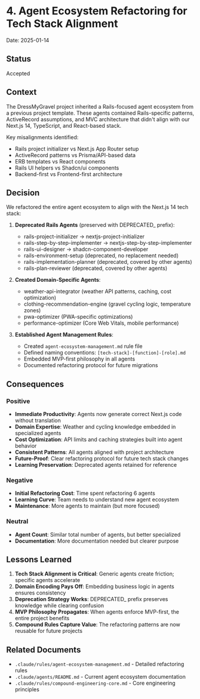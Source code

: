 # 4. Agent Ecosystem Refactoring for Tech Stack Alignment

Date: 2025-01-14

## Status

Accepted

## Context

The DressMyGravel project inherited a Rails-focused agent ecosystem from a previous project template. These agents contained Rails-specific patterns, ActiveRecord assumptions, and MVC architecture that didn't align with our Next.js 14, TypeScript, and React-based stack.

Key misalignments identified:
- Rails project initializer vs Next.js App Router setup
- ActiveRecord patterns vs Prisma/API-based data
- ERB templates vs React components
- Rails UI helpers vs Shadcn/ui components
- Backend-first vs Frontend-first architecture

## Decision

We refactored the entire agent ecosystem to align with the Next.js 14 tech stack:

1. **Deprecated Rails Agents** (preserved with DEPRECATED_ prefix):
   - rails-project-initializer → nextjs-project-initializer
   - rails-step-by-step-implementer → nextjs-step-by-step-implementer
   - rails-ui-designer → shadcn-component-developer
   - rails-environment-setup (deprecated, no replacement needed)
   - rails-implementation-planner (deprecated, covered by other agents)
   - rails-plan-reviewer (deprecated, covered by other agents)

2. **Created Domain-Specific Agents**:
   - weather-api-integrator (weather API patterns, caching, cost optimization)
   - clothing-recommendation-engine (gravel cycling logic, temperature zones)
   - pwa-optimizer (PWA-specific optimizations)
   - performance-optimizer (Core Web Vitals, mobile performance)

3. **Established Agent Management Rules**:
   - Created `agent-ecosystem-management.md` rule file
   - Defined naming conventions: `[tech-stack]-[function]-[role].md`
   - Embedded MVP-first philosophy in all agents
   - Documented refactoring protocol for future migrations

## Consequences

### Positive
- **Immediate Productivity**: Agents now generate correct Next.js code without translation
- **Domain Expertise**: Weather and cycling knowledge embedded in specialized agents
- **Cost Optimization**: API limits and caching strategies built into agent behavior
- **Consistent Patterns**: All agents aligned with project architecture
- **Future-Proof**: Clear refactoring protocol for future tech stack changes
- **Learning Preservation**: Deprecated agents retained for reference

### Negative
- **Initial Refactoring Cost**: Time spent refactoring 6 agents
- **Learning Curve**: Team needs to understand new agent ecosystem
- **Maintenance**: More agents to maintain (but more focused)

### Neutral
- **Agent Count**: Similar total number of agents, but better specialized
- **Documentation**: More documentation needed but clearer purpose

## Lessons Learned

1. **Tech Stack Alignment is Critical**: Generic agents create friction; specific agents accelerate
2. **Domain Encoding Pays Off**: Embedding business logic in agents ensures consistency
3. **Deprecation Strategy Works**: DEPRECATED_ prefix preserves knowledge while clearing confusion
4. **MVP Philosophy Propagates**: When agents enforce MVP-first, the entire project benefits
5. **Compound Rules Capture Value**: The refactoring patterns are now reusable for future projects

## Related Documents
- `.claude/rules/agent-ecosystem-management.md` - Detailed refactoring rules
- `.claude/agents/README.md` - Current agent ecosystem documentation
- `.claude/rules/compound-engineering-core.md` - Core engineering principles